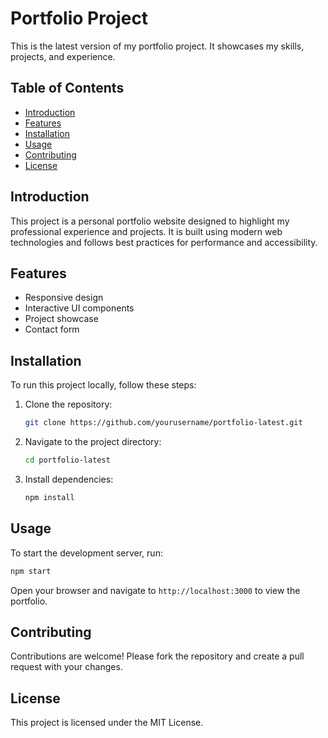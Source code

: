 # Portfolio Project

This is the latest version of my portfolio project. It showcases my skills, projects, and experience.

## Table of Contents
- [Introduction](#introduction)
- [Features](#features)
- [Installation](#installation)
- [Usage](#usage)
- [Contributing](#contributing)
- [License](#license)

## Introduction
This project is a personal portfolio website designed to highlight my professional experience and projects. It is built using modern web technologies and follows best practices for performance and accessibility.

## Features
- Responsive design
- Interactive UI components
- Project showcase
- Contact form

## Installation
To run this project locally, follow these steps:

1. Clone the repository:
    ```bash
    git clone https://github.com/yourusername/portfolio-latest.git
    ```
2. Navigate to the project directory:
    ```bash
    cd portfolio-latest
    ```
3. Install dependencies:
    ```bash
    npm install
    ```

## Usage
To start the development server, run:
```bash
npm start
```
Open your browser and navigate to `http://localhost:3000` to view the portfolio.

## Contributing
Contributions are welcome! Please fork the repository and create a pull request with your changes.

## License
This project is licensed under the MIT License.
